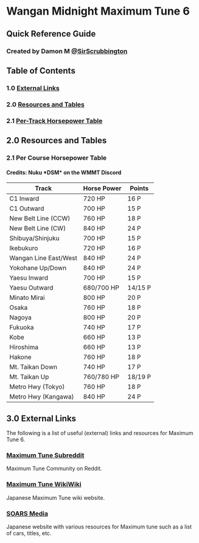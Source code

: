 # Wangan Midnight Maximum Tune 6
## Quick Reference Guide
### Created by Damon M [@SirScrubbington](https://www.twitter.com/SirScrubbington)

## Table of Contents
### 1.0 [External Links](#external-links)
### 2.0 [Resources and Tables](#resources-and-tables)
  ### 2.1 [Per-Track Horsepower Table](#per-track-horsepower-table)

## 2.0 Resources and Tables
### 2.1 Per Course Horsepower Table
#### Credits: Nuku \*DSM\* on the WMMT Discord

| Track | Horse Power | Points |
| ----- | ----------- | ------ |
| C1 Inward | 720 HP | 16 P |
| C1 Outward | 700 HP | 15 P |
| New Belt Line (CCW) | 760 HP | 18 P |
| New Belt Line (CW) | 840 HP | 24 P |
| Shibuya/Shinjuku | 700 HP | 15 P |
| Ikebukuro | 720 HP | 16 P |
| Wangan Line East/West | 840 HP | 24 P |
| Yokohane Up/Down | 840 HP | 24 P |
| Yaesu Inward | 700 HP | 15 P |
| Yaesu Outward | 680/700 HP | 14/15 P |
| Minato Mirai | 800 HP | 20 P |
| Osaka | 760 HP | 18 P |
| Nagoya | 800 HP | 20 P |
| Fukuoka | 740 HP | 17 P |
| Kobe | 660 HP | 13 P |
| Hiroshima | 660 HP | 13 P |
| Hakone | 760 HP | 18 P |
| Mt. Taikan Down | 740 HP | 17 P |
| Mt. Taikan Up | 760/780 HP | 18/19 P |
| Metro Hwy (Tokyo) | 760 HP | 18 P |
| Metro Hwy (Kangawa) | 840 HP | 24 P |

## 3.0 External Links
The following is a list of useful (external) links and resources for Maximum Tune 6.

### [Maximum Tune Subreddit](https://www.reddit.com/r/wmmt)
Maximum Tune Community on Reddit.

### [Maximum Tune WikiWiki](https://wikiwiki.jp/wmmt)
Japanese Maximum Tune wiki website.

### [SOARS Media](https://soarsmedia.blogspot.com/)
Japanese website with various resources for Maximum tune such as a list of cars, titles, etc.
